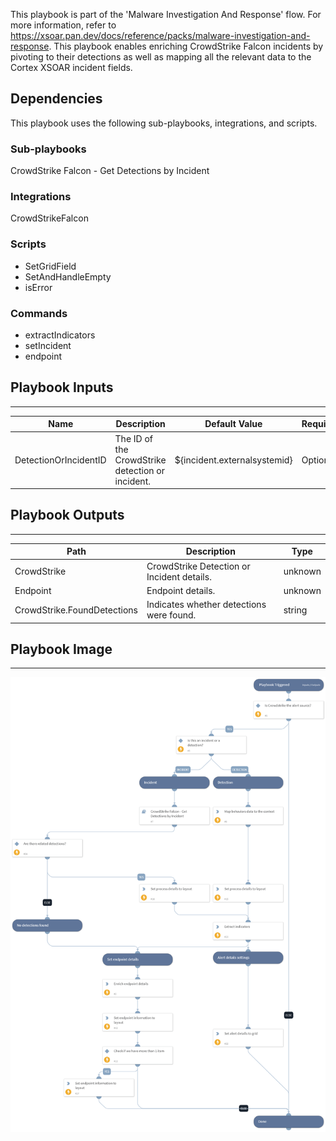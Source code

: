 This playbook is part of the 'Malware Investigation And Response' flow. For more information, refer to https://xsoar.pan.dev/docs/reference/packs/malware-investigation-and-response.
This playbook enables enriching CrowdStrike Falcon incidents by pivoting to their detections as well as mapping all the relevant data to the Cortex XSOAR incident fields.

## Dependencies
This playbook uses the following sub-playbooks, integrations, and scripts.

### Sub-playbooks
CrowdStrike Falcon - Get Detections by Incident

### Integrations
CrowdStrikeFalcon

### Scripts
* SetGridField
* SetAndHandleEmpty
* isError

### Commands
* extractIndicators
* setIncident
* endpoint

## Playbook Inputs
---

| **Name** | **Description** | **Default Value** | **Required** |
| --- | --- | --- | --- |
| DetectionOrIncidentID | The ID of the CrowdStrike detection or incident. | ${incident.externalsystemid} | Optional |

## Playbook Outputs
---

| **Path** | **Description** | **Type** |
| --- | --- | --- |
| CrowdStrike | CrowdStrike Detection or Incident details. | unknown |
| Endpoint | Endpoint details. | unknown |
| CrowdStrike.FoundDetections | Indicates whether detections were found.  | string |

## Playbook Image
---
![CrowdStrike Falcon Malware - Incident Enrichment](../doc_files/CrowdStrike_Falcon_Malware_-_Incident_Enrichment.png)
